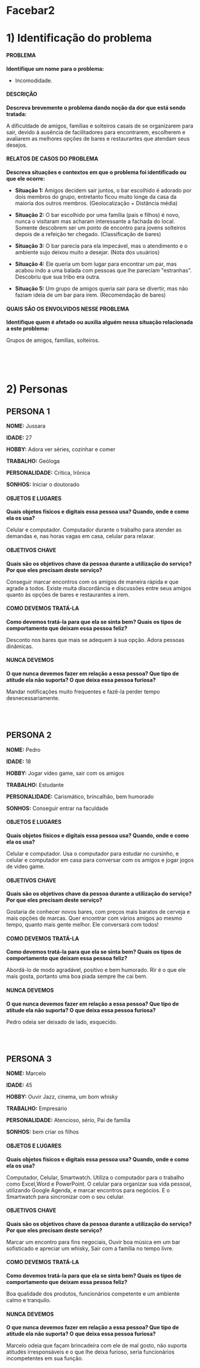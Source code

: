 # Facebar2

# 1) Identificação do problema

#### PROBLEMA
**Identifique um nome para o problema:**

- Incomodidade.

#### DESCRIÇÃO
**Descreva brevemente o problema dando noção da dor que está sendo tratada:**

A dificuldade de amigos, famílias e solteiros casais de se organizarem para sair, devido à ausência de facilitadores para encontrarem, escolherem e avaliarem as melhores opções de bares e restaurantes que atendam seus desejos.

#### RELATOS DE CASOS DO PROBLEMA
**Descreva situações e contextos em que o problema foi identificado ou que ele ocorre:**

+ **Situação 1:** Amigos decidem sair juntos, o bar escolhido é adorado por dois membros do grupo, entretanto ficou muito longe da casa da maioria dos outros membros. (Geolocalização + Distância média)

+ **Situação 2:** O bar escolhido por uma família (pais e filhos) é novo, nunca o visitaram mas acharam interessante a fachada do local. Somente descobrem ser um ponto de encontro para jovens solteiros depois de a refeição ter chegado. (Classificação de bares)

+ **Situação 3:** O bar parecia para ela impecável, mas o atendimento e o ambiente sujo deixou muito a desejar. (Nota dos usuários)

+ **Situação 4:** Ele queria um bom lugar para encontrar um par, mas acabou indo a uma balada com pessoas que lhe pareciam "estranhas". Descobriu que sua tribo era outra.

+ **Situação 5:** Um grupo de amigos queria sair para se divertir, mas não faziam ideia de um bar para irem. (Recomendação de bares)

#### QUAIS SÃO OS ENVOLVIDOS NESSE PROBLEMA
**Identifique quem é afetado ou auxilia alguém nessa situação relacionada a este problema:**

Grupos de amigos, famílias, solteiros.

<br><br><br>

# 2) Personas

## PERSONA 1

**NOME:** Jussara

**IDADE:** 27

**HOBBY:** Adora ver séries, cozinhar e comer

**TRABALHO:** Geóloga

**PERSONALIDADE:**  Crítica, Irônica

**SONHOS:** Iniciar o doutorado


#### OBJETOS E LUGARES
**Quais objetos físicos e digitais essa pessoa usa? Quando, onde e como ela os usa?**

Celular e computador. Computador durante o trabalho para atender as demandas e, nas horas vagas em casa, celular para relaxar.


#### OBJETIVOS CHAVE
**Quais são os objetivos chave da pessoa durante a utilização do serviço? Por que eles precisam deste serviço?**

Conseguir marcar encontros com os amigos de maneira rápida e que agrade a todos. Existe muita discordância e discussões entre seus amigos quanto às opções de bares e restaurantes a irem.

#### COMO DEVEMOS TRATÁ-LA
**Como devemos tratá-la para que ela se sinta bem? Quais os tipos de comportamento que deixam essa pessoa feliz?**

Desconto nos bares que mais se adequem à sua opção. Adora pessoas dinâmicas.

#### NUNCA DEVEMOS
**O que nunca devemos fazer em relação a essa pessoa? Que tipo de atitude ela não suporta? O que deixa essa pessoa furiosa?**

Mandar notificações muito frequentes e fazê-la perder tempo desnecessariamente.


<br><br>


## PERSONA 2

**NOME:** Pedro

**IDADE:** 18

**HOBBY:** Jogar vídeo game, sair com os amigos

**TRABALHO:** Estudante

**PERSONALIDADE:** Carismático, brincalhão, bem humorado

**SONHOS:** Conseguir entrar na faculdade



#### OBJETOS E LUGARES
**Quais objetos físicos e digitais essa pessoa usa? Quando, onde e como ela os usa?**

Celular e computador. Usa o computador para estudar no cursinho, e celular e computador em casa para conversar com os amigos e jogar jogos de video game.

#### OBJETIVOS CHAVE
**Quais são os objetivos chave da pessoa durante a utilização do serviço? Por que eles precisam deste serviço?**

Gostaria de conhecer novos bares, com preços mais baratos de cerveja e mais opções de marcas. Quer encontrar com vários amigos ao mesmo tempo, quanto mais gente melhor. Ele conversará com todos!

#### COMO DEVEMOS TRATÁ-LA
**Como devemos tratá-la para que ela se sinta bem? Quais os tipos de comportamento que deixam essa pessoa feliz?**

Abordá-lo de modo agradável, positivo e bem humorado. Rir é o que ele mais gosta, portanto uma boa piada sempre lhe cai bem.

#### NUNCA DEVEMOS
**O que nunca devemos fazer em relação a essa pessoa? Que tipo de atitude ela não suporta? O que deixa essa pessoa furiosa?**

Pedro odeia ser deixado de lado, esquecido.


<br><br>


## PERSONA 3

**NOME:** Marcelo

**IDADE:** 45

**HOBBY:** Ouvir Jazz, cinema, um bom whisky

**TRABALHO:** Empresário

**PERSONALIDADE:** Atencioso, sério, Pai de família

**SONHOS:** bem criar os filhos



#### OBJETOS E LUGARES
**Quais objetos físicos e digitais essa pessoa usa? Quando, onde e como ela os usa?**

Computador, Celular, Smartwatch. Utiliza o computador para o trabalho como Excel,Word e PowerPoint. O celular para organizar sua vida pessoal, utilizando Google Agenda, e marcar encontros para negócios. E o Smartwatch para sincronizar com o seu celular.

#### OBJETIVOS CHAVE
**Quais são os objetivos chave da pessoa durante a utilização do serviço? Por que eles precisam deste serviço?**

Marcar um encontro para fins negociais, Ouvir boa música em um bar sofisticado e apreciar um whisky, Sair com a família no tempo livre. 


#### COMO DEVEMOS TRATÁ-LA
**Como devemos tratá-la para que ela se sinta bem? Quais os tipos de comportamento que deixam essa pessoa feliz?**

Boa qualidade dos produtos, funcionários competente e um ambiente calmo e tranquilo.
 

#### NUNCA DEVEMOS
**O que nunca devemos fazer em relação a essa pessoa? Que tipo de atitude ela não suporta? O que deixa essa pessoa furiosa?**

Marcelo odeia que façam brincadeira com ele de mal gosto, não suporta atitudes irresponsáveis e o que lhe deixa furioso, seria funcionários incompetentes em sua função.
